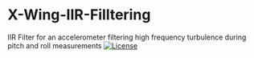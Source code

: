 # X-Wing-IIR-Filltering
IIR Filter for an accelerometer filtering high frequency turbulence during pitch and roll measurements
 [![License](http://img.shields.io/:license-mit-blue.svg?style=flat-square)](http://badges.mit-license.org)
